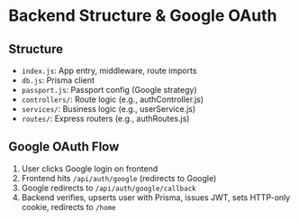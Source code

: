 # Backend Structure & Google OAuth

## Structure

- `index.js`: App entry, middleware, route imports
- `db.js`: Prisma client
- `passport.js`: Passport config (Google strategy)
- `controllers/`: Route logic (e.g., authController.js)
- `services/`: Business logic (e.g., userService.js)
- `routes/`: Express routers (e.g., authRoutes.js)

## Google OAuth Flow

1. User clicks Google login on frontend
2. Frontend hits `/api/auth/google` (redirects to Google)
3. Google redirects to `/api/auth/google/callback`
4. Backend verifies, upserts user with Prisma, issues JWT, sets HTTP-only cookie, redirects to `/home`
